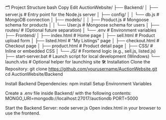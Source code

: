 🗂️ Project Structure
bash
Copy
Edit
AuctionWebsite/
├── Backend/
│   ├── server.js              # Entry point for the Node.js server
│   ├── config/
│   │   └── db.js              # MongoDB connection
│   ├── models/
│   │   ├── Product.js         # Mongoose schema for products
│   │   └── User.js            # Mongoose schema for users
│   ├── routes/                # (Optional future separation)
│   └── .env                   # Environment variables
├── Frontend/
│   ├── index.html             # Home page
│   ├── sell.html              # Product upload form
│   ├── listed.html            # "My Listings" page
│   ├── checkout.html          # Checkout page
│   ├── product.html           # Product detail page
│   ├── CSS/                   # Inline or embedded CSS
│   └── JS/                    # Frontend logic (e.g., sell.js, listed.js)
├── start-server.bat          # Launch script for local development (Windows)
└── launch.vbs                # Optional helper for launching site
🛠️ Installation
Clone the Repository:
git clone https://github.com/yourusername/AuctionWebsite.git
cd AuctionWebsite/Backend

Install Backend Dependencies:
npm install
Setup Environment Variables

Create a .env file inside Backend/ with the following contents:
MONGO_URI=mongodb://localhost:27017/auctiondb
PORT=5000

Start the Backend Server:
node server.js
Open index.html in your browser to use the frontend.

